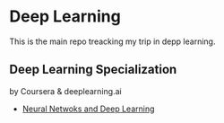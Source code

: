 # Deep Learning
This is the main repo treacking my trip in depp learning.



## Deep Learning Specialization 
by Coursera & deeplearning.ai

- [Neural Netwoks and Deep Learning](1-neural-nets-and-dnn/README.md)



